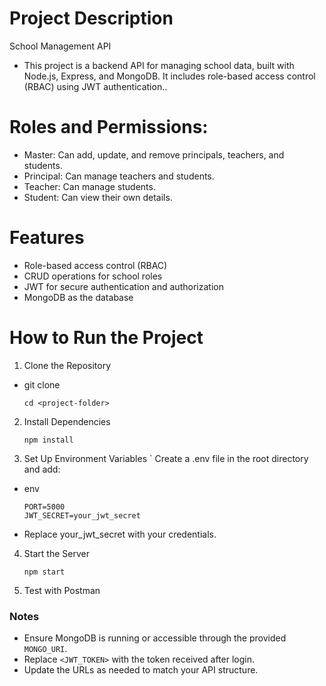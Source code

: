 # Project Description
School Management API

- This project is a backend API for managing school data, built with Node.js, Express, and MongoDB. It includes role-based access control (RBAC) using JWT authentication..

# Roles and Permissions:
- Master: Can add, update, and remove principals, teachers, and students.
- Principal: Can manage teachers and students.
- Teacher: Can manage students.
- Student: Can view their own details.
  
# Features
- Role-based access control (RBAC)
- CRUD operations for school roles
- JWT for secure authentication and authorization
- MongoDB as the database

# How to Run the Project
1. Clone the Repository
  - git clone <repository-url>
    ```
    cd <project-folder>
2. Install Dependencies
    ```
    npm install
3. Set Up Environment Variables
` Create a .env file in the root directory and add:

- env
  ```
  PORT=5000
  JWT_SECRET=your_jwt_secret
  
- Replace your_jwt_secret with your credentials.

4. Start the Server
   ```
   npm start
5. Test with Postman

### Notes
- Ensure MongoDB is running or accessible through the provided `MONGO_URI`.
- Replace `<JWT_TOKEN>` with the token received after login.
- Update the URLs as needed to match your API structure.

